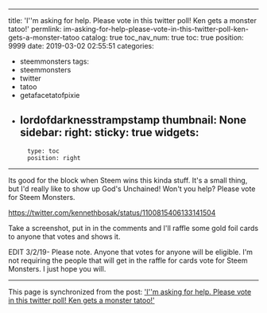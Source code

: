 
---
title: 'I''m asking for help.  Please vote in this twitter poll!  Ken gets a monster tatoo!'
permlink: im-asking-for-help-please-vote-in-this-twitter-poll-ken-gets-a-monster-tatoo
catalog: true
toc_nav_num: true
toc: true
position: 9999
date: 2019-03-02 02:55:51
categories:
- steemmonsters
tags:
- steemmonsters
- twitter
- tatoo
- getafacetatofpixie
- lordofdarknesstrampstamp
thumbnail: None
sidebar:
    right:
        sticky: true
widgets:
    -
        type: toc
        position: right
---


Its good for the block when Steem wins this kinda stuff.  It's a small thing, but I'd really like to show up God's Unchained!  Won't you help?  Please vote for Steem Monsters.

https://twitter.com/kennethbosak/status/1100815406133141504


Take a screenshot, put in in the comments and I'll raffle some gold foil cards to anyone that votes and shows it.  

EDIT 3/2/19- Please note.  Anyone that votes for anyone will be eligible.  I'm not requiring the people that will get in the raffle for cards vote for Steem Monsters.  I just hope you will.

- - -

This page is synchronized from the post: ['I''m asking for help.  Please vote in this twitter poll!  Ken gets a monster tatoo!'](https://steemit.com/@aggroed/im-asking-for-help-please-vote-in-this-twitter-poll-ken-gets-a-monster-tatoo)
